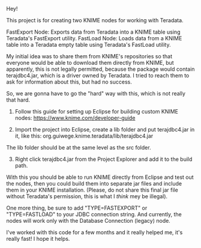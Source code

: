 Hey!

This project is for creating two KNIME nodes for working with Teradata.

FastExport Node: Exports data from Teradata into a KNIME table using Teradata's FastExport utility. 
FastLoad Node: Loads data from a KNIME table into a Teradata empty table using Teradata's FastLoad utility.

My initial idea was to share them from KNIME's repositories so that everyone would be able to download them directly from KNIME, 
but apparently, this is not legally permitted, because the package would contain terajdbc4.jar, which is a driver owned by Teradata.
I tried to reach them to ask for information about this, but had no success.

So, we are gonna have to go the "hard" way with this, which is not really that hard.

1. Follow this guide for setting up Eclipse for building custom KNIME nodes: https://www.knime.com/developer-guide

2. Import the project into Eclipse, create a lib folder and put terajdbc4.jar in it, like this:
org.guiwege.knime.teradata/lib/terajdbc4.jar

The lib folder should be at the same level as the src folder.

3. Right click terajdbc4.jar from the Project Explorer and add it to the build path.


With this you should be able to run KNIME directly from Eclipse and test out the nodes, then you could build them into separate
jar files and include them in your KNIME installation. (Please, do not share this final jar file without Teradata's permission, this is what I *think* mey be illegal).

One more thing, be sure to add "TYPE=FASTEXPORT" or "TYPE=FASTLOAD" to your JDBC connection string. And currently, the nodes will work only with the Database Connection (legacy) node.

I've worked with this code for a few months and it really helped me, it's really fast!
I hope it helps.
